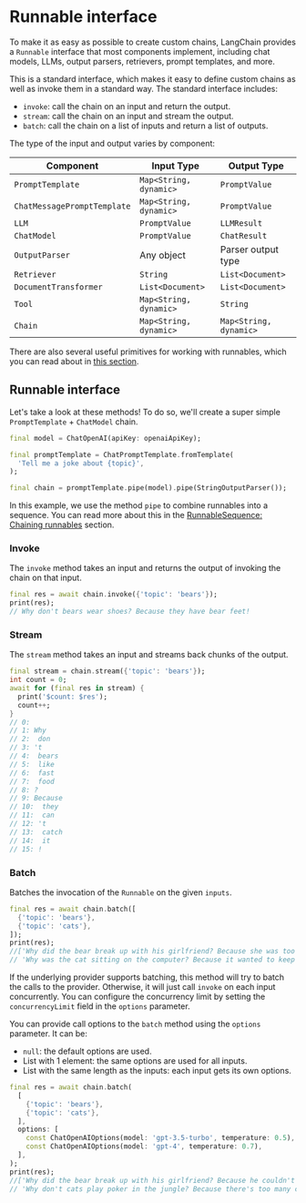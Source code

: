 # Runnable interface

To make it as easy as possible to create custom chains, LangChain provides a `Runnable` interface that most components implement, including chat models, LLMs, output parsers, retrievers, prompt templates, and more.

This is a standard interface, which makes it easy to define custom chains as well as invoke them in a standard way. The standard interface includes:

- `invoke`: call the chain on an input and return the output.
- `stream`: call the chain on an input and stream the output.
- `batch`: call the chain on a list of inputs and return a list of outputs.

The type of the input and output varies by component:

| Component                   | Input Type             | Output Type            |
|-----------------------------|------------------------|------------------------|
| `PromptTemplate`            | `Map<String, dynamic>` | `PromptValue`          |
| `ChatMessagePromptTemplate` | `Map<String, dynamic>` | `PromptValue`          |
| `LLM`                       | `PromptValue`          | `LLMResult`            |
| `ChatModel`                 | `PromptValue`          | `ChatResult`           |
| `OutputParser`              | Any object             | Parser output type     |
| `Retriever`                 | `String`               | `List<Document>`       |
| `DocumentTransformer`       | `List<Document>`       | `List<Document>`       |
| `Tool`                      | `Map<String, dynamic>` | `String`               |
| `Chain`                     | `Map<String, dynamic>` | `Map<String, dynamic>` |

There are also several useful primitives for working with runnables, which you can read about in [this section](/expression_language/primitives.md).

## Runnable interface

Let's take a look at these methods! To do so, we'll create a super simple `PromptTemplate` + `ChatModel` chain.

```dart
final model = ChatOpenAI(apiKey: openaiApiKey);

final promptTemplate = ChatPromptTemplate.fromTemplate(
  'Tell me a joke about {topic}',
);

final chain = promptTemplate.pipe(model).pipe(StringOutputParser());
```

In this example, we use the method `pipe` to combine runnables into a sequence. You can read more about this in the [RunnableSequence: Chaining runnables](/expression_language/primitives/sequence.md) section.

### Invoke

The `invoke` method takes an input and returns the output of invoking the chain on that input.

```dart
final res = await chain.invoke({'topic': 'bears'});
print(res);
// Why don't bears wear shoes? Because they have bear feet!
```

### Stream

The `stream` method takes an input and streams back chunks of the output.

```dart
final stream = chain.stream({'topic': 'bears'});
int count = 0;
await for (final res in stream) {
  print('$count: $res');
  count++;
}
// 0:
// 1: Why
// 2:  don
// 3: 't
// 4:  bears
// 5:  like
// 6:  fast
// 7:  food
// 8: ?
// 9: Because
// 10:  they
// 11:  can
// 12: 't
// 13:  catch
// 14:  it
// 15: !
```

### Batch

Batches the invocation of the `Runnable` on the given `inputs`.

```dart
final res = await chain.batch([
  {'topic': 'bears'},
  {'topic': 'cats'},
]);
print(res);
//['Why did the bear break up with his girlfriend? Because she was too "grizzly" for him!',
// 'Why was the cat sitting on the computer? Because it wanted to keep an eye on the mouse!']
```

If the underlying provider supports batching, this method will try to batch the calls to the provider. Otherwise, it will just call `invoke` on each input concurrently. You can configure the concurrency limit by setting the `concurrencyLimit` field in the `options` parameter.

You can provide call options to the `batch` method using the `options` parameter. It can be:
- `null`: the default options are used.
- List with 1 element: the same options are used for all inputs.
- List with the same length as the inputs: each input gets its own options.

```dart
final res = await chain.batch(
  [
    {'topic': 'bears'},
    {'topic': 'cats'},
  ],
  options: [
    const ChatOpenAIOptions(model: 'gpt-3.5-turbo', temperature: 0.5),
    const ChatOpenAIOptions(model: 'gpt-4', temperature: 0.7),
  ],
);
print(res);
//['Why did the bear break up with his girlfriend? Because he couldn't bear the relationship anymore!,',
// 'Why don't cats play poker in the jungle? Because there's too many cheetahs!']
```
